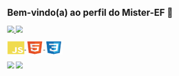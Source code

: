 ## Bem-vindo(a) ao perfil do Mister-EF 🏴

 <div>
   <a href="https://github.com/Mister-EF">
   <img height= "180em" src="https://github-readme-stats.vercel.app/api?username=Mister-EF&theme=dark"(https://github.com/anuraghazra/github-readme-stats)/>
   <img height="180em" src="https://github-readme-stats.vercel.app/api/top-langs/?username=Mister-EF&layout=compact&langs_count=6&theme=dark"/>
</div>
    
<div style="display: inline_block"><br>
  <img align="center" alt="Js" height="30" width="40" src="https://raw.githubusercontent.com/devicons/devicon/master/icons/javascript/javascript-plain.svg">
  <img align="center" alt="HTML" height="30" width="40" src="https://raw.githubusercontent.com/devicons/devicon/master/icons/html5/html5-original.svg">
  <img align="center" alt="CSS" height="30" width="40" src="https://raw.githubusercontent.com/devicons/devicon/master/icons/css3/css3-original.svg">
</div>
 
<br>
 
<div> 
  <a href = "mailto:ichgkursk1@gmail.com"><img src="https://img.shields.io/badge/-Gmail-%23333?style=for-the-badge&logo=gmail&logoColor=white" target="_blank"></a>
  <a href="https://www.linkedin.com/in/Mister-EF" target="_blank"><img src="https://img.shields.io/badge/-LinkedIn-%230077B5?style=for-the-badge&logo=linkedin&logoColor=white" target="_blank"></a>
</div>
